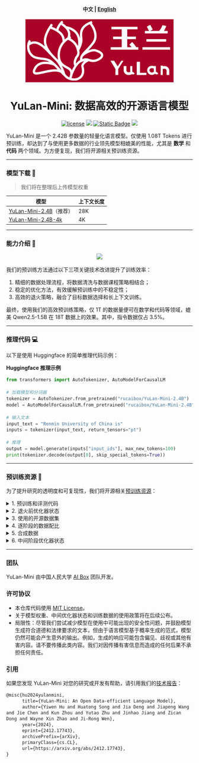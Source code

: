 <h4 align="center">
    <p>
        <b>中文</b> | <a href="https://github.com/RUC-GSAI/YuLan-Mini/blob/main/README-en.md">English</a>
    <p>
</h4>

<div align=center>
<img src="assets/YuLan-logo.jpg" width="400px">
<h1>YuLan-Mini: 数据高效的开源语言模型</h1>
<a href="https://github.com/RUC-GSAI/YuLan-Mini/blob/main/LICENSE"><img src="https://img.shields.io/badge/License-MIT-blue" alt="license"></a>
<a href="https://arxiv.org/abs/2412.17743" target="_blank"><img src=https://img.shields.io/badge/arXiv-b5212f.svg?logo=arxiv></a>
<a href="https://huggingface.co/rucaibox"><img alt="Static Badge" src="https://img.shields.io/badge/%F0%9F%A4%97%20Hugging%20Face-blue?color=8A2BE2"></a>
<a><img src="https://img.shields.io/github/stars/RUC-GSAI/YuLan-Mini"></a>
</div>

YuLan-Mini 是一个 2.42B 参数量的轻量化语言模型。仅使用 1.08T Tokens 进行预训练，却达到了与使用更多数据的行业领先模型相媲美的性能，尤其是 **数学** 和 **代码** 两个领域。为方便复现，我们将开源相关预训练资源。

---

### 模型下载 🔗

> 我们将在整理后上传模型权重

|  模型  | 上下文长度 |
|--------|-------|
|  [YuLan-Mini-2.4B](https://huggingface.co/rucaibox/YuLan-Mini-2.4B)（推荐）  |  28K |
|  [YuLan-Mini-2.4B-4k](https://huggingface.co/rucaibox/YuLan-Mini-2.4B-4K) |  4K |

---

### 能力介绍 🌟

<div align=center>
<img src="https://github.com/RUC-GSAI/YuLan-Mini/blob/main/assets/main.png">
</div>

我们的预训练方法通过以下三项关键技术改进提升了训练效率：

1. 精细的数据处理流程，将数据清洗与数据课程策略相结合；
2. 稳定的优化方法，有效缓解预训练中的不稳定性；
3. 高效的退火策略，融合了目标数据选择和长上下文训练。

最终，使用我们的高效预训练策略，仅 1T 的数据量便可在数学和代码等领域，媲美 Qwen2.5-1.5B 在 18T 数据上的效果。其中，指令数据仅占 3.5%。

---

### 推理代码 💻

以下是使用 Huggingface 的简单推理代码示例：

**Huggingface 推理示例**
```python
from transformers import AutoTokenizer, AutoModelForCausalLM

# 加载模型和分词器
tokenizer = AutoTokenizer.from_pretrained("rucaibox/YuLan-Mini-2.4B")
model = AutoModelForCausalLM.from_pretrained("rucaibox/YuLan-Mini-2.4B")

# 输入文本
input_text = "Renmin University of China is"
inputs = tokenizer(input_text, return_tensors="pt")

# 推理
output = model.generate(inputs["input_ids"], max_new_tokens=100)
print(tokenizer.decode(output[0], skip_special_tokens=True))
```

---

### 预训练资源 🔧

为了提升研究的透明度和可复现性，我们将开源相关[预训练资源](https://github.com/RUC-GSAI/YuLan-Mini/blob/main/pretrain)：


<details><summary>1. 预训练和评测代码</summary>

预训练和评测代码将在后续公布。
</details>


<details><summary>2. 退火前优化器状态</summary>

退火前优化器状态将在后续公布。
</details>

<details><summary>3. 使用的开源数据集</summary>
<div >
<a href="https://github.com/RUC-GSAI/YuLan-Mini/blob/main/pretrain/datasets-list.md">Used Datasets List</a>
</div>
</details>


<details><summary>4. 逐阶段的数据配比</summary>

<div align=center>
<img src="https://github.com/RUC-GSAI/YuLan-Mini/blob/main/assets/data-preview.png">
</div>
</details>

<details><summary>5. 合成数据</summary>

数据清洗和合成流程：
<div align=center>
<img src="https://github.com/RUC-GSAI/YuLan-Mini/blob/main/assets/data-pipeline.png">
</div>
</details>

<details><summary>6. 中间阶段优化器状态</summary>

中间阶段优化器状态将在后续公布。
</details>


---

### 团队

YuLan-Mini 由中国人民大学 [AI Box](http://aibox.ruc.edu.cn/) 团队开发。

### 许可协议

- 本仓库代码使用 [MIT License](./LICENSE)。
- 关于模型权重、中间优化器状态和训练数据的使用政策将在后续公布。
- 局限性：尽管我们尝试减少模型在使用中可能出现的安全性问题，并鼓励模型生成符合道德和法律要求的文本，但由于语言模型基于概率生成的范式，模型仍然可能会产生意外的输出。例如，生成的响应可能包含偏见、歧视或其他有害内容。请不要传播此类内容。我们对因传播有害信息而造成的任何后果不承担任何责任。

### 引用

如果您发现 YuLan-Mini 对您的研究或开发有帮助，请引用我们的[技术报告](https://arxiv.org/abs/2412.17743)：

```
@misc{hu2024yulanmini,
      title={YuLan-Mini: An Open Data-efficient Language Model}, 
      author={Yiwen Hu and Huatong Song and Jia Deng and Jiapeng Wang and Jie Chen and Kun Zhou and Yutao Zhu and Jinhao Jiang and Zican Dong and Wayne Xin Zhao and Ji-Rong Wen},
      year={2024},
      eprint={2412.17743},
      archivePrefix={arXiv},
      primaryClass={cs.CL},
      url={https://arxiv.org/abs/2412.17743}, 
}
```

